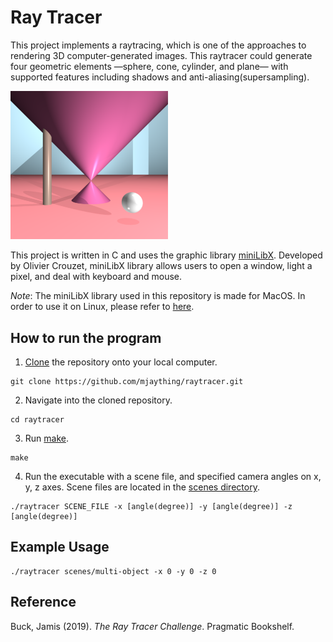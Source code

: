 # Ray Tracer
This project implements a raytracing, which is one of the approaches to rendering 3D computer-generated images. This raytracer could generate four geometric elements —sphere, cone, cylinder, and plane— with supported features including shadows and anti-aliasing(supersampling).

<img src="image/multi-object-scene.png" width="50%">

This project is written in C and uses the graphic library [miniLibX](minilibx_macos). Developed by Olivier Crouzet, miniLibX library allows users to open a window, light a pixel, and deal with keyboard and mouse.

_Note_: The miniLibX library used in this repository is made for MacOS. In order to use it on Linux, please refer to [here](https://github.com/42Paris/minilibx-linux).

## How to run the program
1. [Clone](https://help.github.com/articles/cloning-a-repository/) the repository onto your local computer.
```
git clone https://github.com/mjaything/raytracer.git
```

2. Navigate into the cloned repository.
```
cd raytracer
```

3. Run [make](https://www.gnu.org/software/make/manual/make.html).
```
make
```

4. Run the executable with a scene file, and specified camera angles on x, y, z axes. Scene files are located in the [scenes directory](https://github.com/mjaything/raytracer/tree/master/scenes).
```
./raytracer SCENE_FILE -x [angle(degree)] -y [angle(degree)] -z [angle(degree)]
```

## Example Usage
```
./raytracer scenes/multi-object -x 0 -y 0 -z 0
```

## Reference
Buck, Jamis (2019). *The Ray Tracer Challenge*. Pragmatic Bookshelf.
